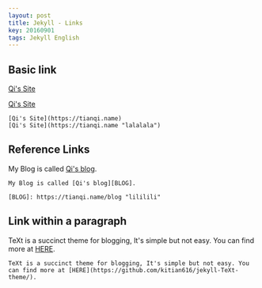 ```yaml
---
layout: post
title: Jekyll - Links
key: 20160901
tags: Jekyll English
---
```


## Basic link

[Qi's Site](https://tianqi.name)

[Qi's Site](https://tianqi.name "lalalala")

<!--more-->

    [Qi's Site](https://tianqi.name)
    [Qi's Site](https://tianqi.name "lalalala")

## Reference Links

My Blog is called [Qi's blog][BLOG].

[BLOG]: https://tianqi.name/blog "lililili"

    My Blog is called [Qi's blog][BLOG].

    [BLOG]: https://tianqi.name/blog "lililili"

## Link within a paragraph

TeXt is a succinct theme for blogging, It's simple but not easy. You can find more at [HERE](https://github.com/kitian616/jekyll-TeXt-theme/).

    TeXt is a succinct theme for blogging, It's simple but not easy. You can find more at [HERE](https://github.com/kitian616/jekyll-TeXt-theme/).